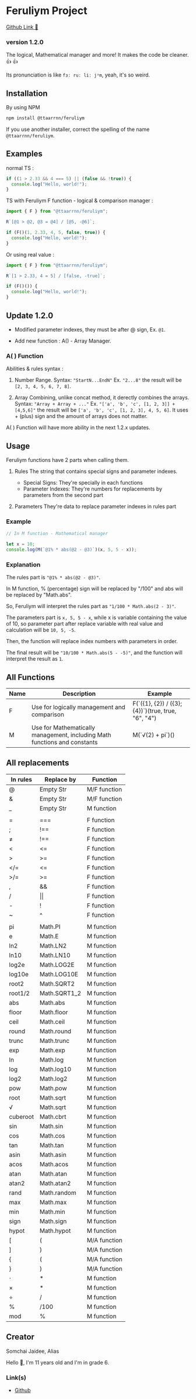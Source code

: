 # Feruliym Project

[Github Link 🔗](https://github.com/TaarnN/Feruliym)

### version 1.2.0

The logical, Mathematical manager and more! It makes the code be cleaner. 👍 👍

Its pronunciation is like `fɜː ruː liː jᵊm`, yeah, it's so weird.

## Installation

By using NPM

```bash
npm install @ttaarrnn/feruliym
```

If you use another installer, correct the spelling of the name `@ttaarrnn/feruliym`.

## Examples

normal TS :

```typescript
if ((1 > 2.33 && 4 === 5) || (false && !true)) {
  console.log("Hello, world!");
}
```

TS with Feruliym F function - logical & comparison manager :

```typescript
import { F } from "@ttaarrnn/feruliym";

R`[@1 > @2, @3 = @4] / [@5, -@6]`;

if (F()(1, 2.33, 4, 5, false, true)) {
  console.log("Hello, world!");
}
```

Or using real value :

```typescript
import { F } from "@ttaarrnn/feruliym";

R`[1 > 2.33, 4 = 5] / [false, -true]`;

if (F()()) {
  console.log("Hello, world!");
}
```

## Update 1.2.0

- Modified parameter indexes, they must be after @ sign, Ex. `@1`.

- Add new function : A() - Array Manager.

### A( ) Function

Abilities & rules syntax :

1. Number Range. Syntax: `"StartN...EndN"` Ex. `"2...8"` the result will be `[2, 3, 4, 5, 6, 7, 8]`.

2. Array Combining, unlike concat method, it derectly combines the arrays. Syntax: `"Array + Array + ..."` Ex. `"['a', 'b', 'c', [1, 2, 3]] + [4,5,6]"` the result will be `['a', 'b', 'c', [1, 2, 3], 4, 5, 6]`.
   It uses + (plus) sign and the amount of arrays does not matter.

A( ) Function will have more ability in the next 1.2.x updates.

## Usage

Feruliym functions have 2 parts when calling them.

1. Rules
   The string that contains special signs and parameter indexes.

   - Special Signs:
     They're specially in each functions
   - Parameter Indexes:
     They're numbers for replacements by parameters from the second part

2. Parameters
   They're data to replace parameter indexes in rules part

### Example

```typescript
// In M function - Mathematical manager

let x = 10;
console.log(M(`@1% * abs(@2 - @3)`)(x, 5, 5 - x));
```

### Explanation

The rules part is `"@1% * abs(@2 - @3)"`.

In M function, % (percentage) sign will be replaced by "/100" and abs will be replaced by "Math.abs".

So, Feruliym will interpret the rules part as `"1/100 * Math.abs(2 - 3)"`.

The parameters part is `x, 5, 5 - x`,
while x is variable containing the value of 10, so parameter part after replace variable with real value and calculation will be `10, 5, -5`.

Then, the function will replace index numbers with parameters in order.

The final result will be `"10/100 * Math.abs(5 - -5)"`, and the function will interpret the result as `1`.

## All Functions

| Name | Description                                                               | Example                                              |
| ---- | ------------------------------------------------------------------------- | ---------------------------------------------------- |
| F    | Use for logically management and comparison                               | F(\`({1}, {2}) / ({3}; {4})\`)(true, true, "6", "4") |
| M    | Use for Mathematically management, including Math functions and constants | M(\`√(2) + pi\`)()                                   |

## All replacements

| In rules | Replace by   | Function     |
| -------- | ------------ | ------------ |
| @        | Empty Str    | M/F function |
| &        | Empty Str    | M/F function |
| \_       | Empty Str    | M function   |
|          |              |
| =        | ===          | F function   |
| ;        | !==          | F function   |
| ≠        | !==          | F function   |
| <        | <=           | F function   |
| >        | >=           | F function   |
| </=      | <=           | F function   |
| >/=      | >=           | F function   |
| ,        | &&           | F function   |
| /        | \|\|         | F function   |
| -        | !            | F function   |
| ~        | ^            | F function   |
|          |              |
| pi       | Math.PI      | M function   |
| e        | Math.E       | M function   |
| ln2      | Math.LN2     | M function   |
| ln10     | Math.LN10    | M function   |
| log2e    | Math.LOG2E   | M function   |
| log10e   | Math.LOG10E  | M function   |
| root2    | Math.SQRT2   | M function   |
| root1/2  | Math.SQRT1_2 | M function   |
| abs      | Math.abs     | M function   |
| floor    | Math.floor   | M function   |
| ceil     | Math.ceil    | M function   |
| round    | Math.round   | M function   |
| trunc    | Math.trunc   | M function   |
| exp      | Math.exp     | M function   |
| ln       | Math.log     | M function   |
| log      | Math.log10   | M function   |
| log2     | Math.log2    | M function   |
| pow      | Math.pow     | M function   |
| root     | Math.sqrt    | M function   |
| √        | Math.sqrt    | M function   |
| cuberoot | Math.cbrt    | M function   |
| sin      | Math.sin     | M function   |
| cos      | Math.cos     | M function   |
| tan      | Math.tan     | M function   |
| asin     | Math.asin    | M function   |
| acos     | Math.acos    | M function   |
| atan     | Math.atan    | M function   |
| atan2    | Math.atan2   | M function   |
| rand     | Math.random  | M function   |
| max      | Math.max     | M function   |
| min      | Math.min     | M function   |
| sign     | Math.sign    | M function   |
| hypot    | Math.hypot   | M function   |
| [        | \(           | M/A function |
| ]        | \)           | M/A function |
| {        | \(           | M/A function |
| }        | \)           | M/A function |
| ⋅        | \*           | M function   |
| ×        | \*           | M function   |
| ÷        | /            | M function   |
| %        | /100         | M function   |
| mod      | %            | M function   |

## Creator

Somchai Jaidee, Alias

Hello 👋, I'm 11 years old and I'm in grade 6.

### Link(s)

- [Github](https://github.com/TaarnN)
